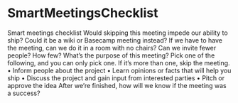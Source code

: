 
# SmartMeetingsChecklist

Smart meetings checklist
Would skipping this meeting impede our ability to ship? Could it be a wiki or Basecamp meeting instead?
If we have to have the meeting, can we do it in a room with no chairs?
Can we invite fewer people? How few?
What’s the purpose of this meeting? Pick one of the following, and you can only pick one. If it’s more than one, skip the meeting.
• Inform people about the project
• Learn opinions or facts that will help you ship
• Discuss the project and gain input from interested parties
• Pitch or approve the idea
After we’re finished, how will we know if the meeting was a success?